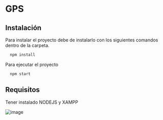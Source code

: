 
# GPS


## Instalación

Para instalar el proyecto debe de instalarlo con los siguientes comandos dentro de la carpeta.

```bash
  npm install
```
Para ejecutar el proyecto 
 
```bash
  npm start
```


## Requisitos

Tener instalado NODEJS y XAMPP


![image](https://user-images.githubusercontent.com/99460391/185716517-07025d4e-dc3a-481a-8d9f-c00d845b1d16.png)
